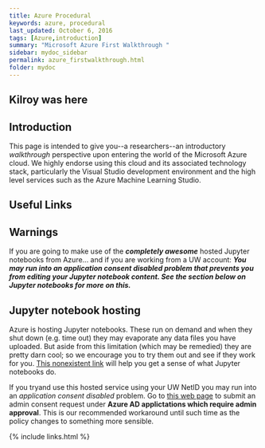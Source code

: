 ```yaml
---
title: Azure Procedural
keywords: azure, procedural
last_updated: October 6, 2016
tags: [Azure,introduction]
summary: "Microsoft Azure First Walkthrough "
sidebar: mydoc_sidebar
permalink: azure_firstwalkthrough.html
folder: mydoc
---
```


## Kilroy was here

## Introduction
This page is intended to give you--a researchers--an introductory *walkthrough* perspective upon entering the world of the Microsoft Azure cloud. We highly endorse using this cloud and its associated technology stack, particularly the Visual Studio development environment and the high level services such as the Azure Machine Learning Studio. 

## Useful Links

## Warnings
If you are going to make use of the ***completely awesome*** hosted Jupyter notebooks from Azure... and if you are working from a UW account: ***You may run into an application consent disabled problem that prevents you from editing your Jupyter notebook content. See the section below on Jupyter notebooks for more on this.***

## Jupyter notebook hosting
Azure is hosting Jupyter notebooks. These run on demand and when they shut down (e.g. time out) they may evaporate any data files you have uploaded. But aside from this limitation (which may be remedied) they are pretty darn cool; so we encourage you to try them out and see if they work for you. [This nonexistent link](http://cloudmaven.org) will help you get a sense of what Jupyter notebooks do. 

If you tryand use this hosted service using your UW NetID you may run into an *application consent disabled* problem. Go to [this
web page](https://itconnect.uw.edu/wares/msinf/aad/apps/) to submit an admin consent request under **Azure AD applictations which require admin approval**. This is our recommended workaround until such time as the policy changes to something more sensible. 

{% include links.html %}
